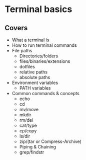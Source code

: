 # Terminal basics

## Covers
- What a terminal is
- How to run terminal commands
- File paths
  - Directories/folders
  - files/binaries/extensions
  - dotfiles
  - relative paths
  - absolute paths
- Environment variables
  - PATH variables
- Common commands & concepts
  - echo
  - cd
  - mv/move
  - mkdir
  - rm/del
  - cat/type
  - cp/copy
  - ls/dir
  - zip/(tar or Compress-Archive)
  - Piping & Chaining
  - grep/findstr
